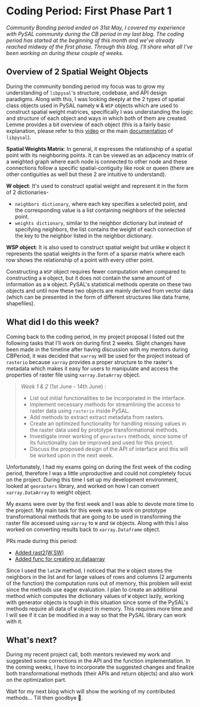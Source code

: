 # Coding Period: First Phase Part 1


_Community Bonding period ended on 31st May, I covered my experience with PySAL community during the CB period in my last blog. The coding period has started at the beginning of this month and we’ve already reached midway of the first phase. Through this blog, I’ll share what all I’ve been working on during these couple of weeks._

## Overview of 2 Spatial Weight Objects 

During the community bonding period my focus was to grow my understanding of `libpysal`'s structure, codebase, and API design paradigms. Along with this, I was looking deeply at the 2 types of spatial class objects used in PySAL namely `W` & `WSP` objects which are used to construct spatial weight matrices, specifically I was understanding the logic and structure of each object and ways in which both of them are created. Lemme provides a bit overview of each object (this is a fairly basic explanation, please refer to this [video](https://youtu.be/fc1f4MNLzdQ?t=5424) or the main [documentation](https://pysal.org/libpysal/) of `libpysal`).

**Spatial Weights Matrix**: In general, it expresses the relationship of a spatial point with its neighboring points. It can be viewed as an adjacency matrix of a weighted graph where each node is connected to other node and these connections follow a specific spatial-contiguity like rook or queen (there are other contiguities as well but these 2 are intuitive to understand).

**W object**: It's used to construct spatial weight and represent it in the form of 2 dictionaries-
- `neighbors dictionary`, where each key specifies a selected point, and the corresponding value is a list containing neighbors of the selected point.
- `weights dictionary`, similar to the neighbor dictionary but instead of specifying neighbors, the list contains the weight of each connection of the key to the neighbor listed in the neighbor dictionary.

**WSP object**: It is also used to construct spatial weight but unlike `W` object it represents the spatial weights in the form of a sparse matrix where each row shows the relationship of a point with every other point. 

Constructing a `WSP` object requires fewer computation when compared to constructing a `W` object, but it does not contain the same amount of information as a `W` object. PySAL's statistical methods operate on these two objects and until now these two objects are mainly derived from vector data (which can be presented in the form of different structures like data frame, shapefiles). 

## What did I do this week?

Coming back to the coding period, in my project proposal I listed out the following tasks that I'll work on during first 2 weeks. Slight changes have been made in the timeline after having discussion with my mentors during CBPeriod, it was decided that `xarray` will be used for the project instead of `rasterio` because `xarray` provides a proper structure to the raster's metadata which makes it easy for users to manipulate and access the properties of raster file using `xarray.DataArray` object.

> *Week 1 & 2* (1st June - 14th June) :
>* List out initial functionalities to be incorporated in the interface.
>* Implement necessary methods for streamlining the access to raster data using `rasterio` inside PySAL.
>* Add methods to extract extract metadata from rasters.
>* Create an optimized functionality for handling missing values in the raster data used by prototype transformational methods. 
>* Investigate inner working of `georasters` methods, since some of its functionality can be improved and used for this project.
>* Discuss the proposed design of the API of interface and this will be worked upon in the next week.

Unfortunately, I had my exams going on during the first week of the coding period, therefore I was a little unproductive and could not completely focus on the project. During this time I set up my development environment, looked at `georasters` library, and worked on how I can convert `xarray.DataArray` to weight object.

My exams were over by the first week and I was able to devote more time to the project. My main task for this week was to work on prototype transformational methods that are going to be used in transforming the raster file accessed using `xarray` to `W` and `SW` objects. Along with this I also worked on converting results back to `xarray.Dataframe` object.

PRs made during this period:
- [Added rast2(W,SW)](https://github.com/MgeeeeK/libpysal/pull/1) 
- [Added func for creating xr.dataarray](https://github.com/MgeeeeK/libpysal/pull/2)

Since I used the `lat2W` method, I noticed that the `W` object stores the neighbors in the list and for large values of rows and columns (2 arguments of the function) the computation runs out of memory, this problem will exist since the methods use eager evaluation. I plan to create an additional method which computes the dictionary values of `W` object lazily, working with generator objects is tough in this situation since some of the PySAL's methods require all data of `W` object in memory. This requires more time and I will see if it can be modified in a way so that the PySAL library can work with it.

## What's next?

During my recent project call, both mentors reviewed my work and suggested some corrections in the API and the function implementation. In the coming weeks, I have to incorporate the suggested changes and finalize both transformational methods (their APIs and return objects) and also work on the optimization part.

Wait for my next blog which will show the working of my contributed methods... Till then goodbye 👋.

